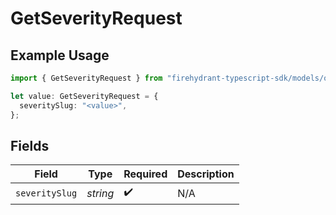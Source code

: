 # GetSeverityRequest

## Example Usage

```typescript
import { GetSeverityRequest } from "firehydrant-typescript-sdk/models/operations";

let value: GetSeverityRequest = {
  severitySlug: "<value>",
};
```

## Fields

| Field              | Type               | Required           | Description        |
| ------------------ | ------------------ | ------------------ | ------------------ |
| `severitySlug`     | *string*           | :heavy_check_mark: | N/A                |